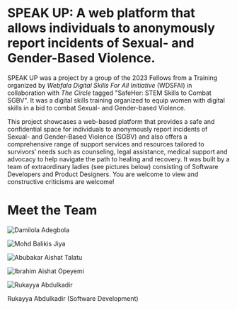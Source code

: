 # SPEAK UP: A web platform that allows individuals to anonymously report incidents of Sexual- and Gender-Based Violence. #

SPEAK UP was a project by a group of the 2023 Fellows from a Training organized by _Webfala Digital Skills For All Initiative_ (WDSFAI) in collaboration with _The Circle_ tagged "SafeHer: STEM Skills to Combat SGBV". It was a digital skills training organized to equip women with digital skills in a bid to combat Sexual- and Gender-based Violence.

This project showcases a web-based platform that provides a safe and confidential space for individuals to anonymously report incidents of Sexual- and Gender-Based Violence (SGBV) and also offers a comprehensive range of support services and resources tailored to survivors’ needs such as counseling, legal assistance, medical support and advocacy to help navigate the path to healing and recovery. It was built by a team of extraordinary ladies (see pictures below) consisting of Software Developers and Product Designers. You are welcome to view and constructive criticisms are welcome!

# Meet the Team
![Damilola Adegbola](https://github.com/webfalaInitiative/Group4/assets/118520344/91c65977-1984-40c7-8349-1399d6a8f2d8)

![Mohd Balikis Jiya](https://github.com/webfalaInitiative/Group4/assets/118520344/61d0c98b-b699-4db3-a1d2-aea29e5600fd)

![Abubakar Aishat Talatu](https://github.com/webfalaInitiative/Group4/assets/118520344/810ea8ce-2c47-4851-9323-1f5279e2e055)

![Ibrahim Aishat Opeyemi](https://github.com/webfalaInitiative/Group4/assets/118520344/97298e4d-284c-4e05-8633-b76a9613fd73)

![Rukayya Abdulkadir](https://github.com/webfalaInitiative/Group4/assets/118520344/38b02876-0726-4f6e-a364-592e7f0fd0e8)

Rukayya Abdulkadir (Software Development)
